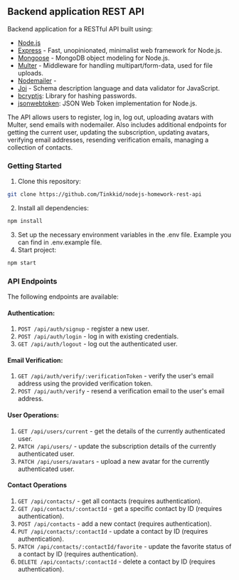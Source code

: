 ## Backend application REST API
Backend application for a RESTful API built using:
 - [Node.js](https://nodejs.org/en)
 - [Express](https://expressjs.com/) - Fast, unopinionated, minimalist web framework for Node.js. 
 - [Mongoose](https://mongoosejs.com/) - MongoDB object modeling for Node.js.
 - [Multer](github.com/expressjs/multer#readme) - Middleware for handling multipart/form-data, used for file uploads.
 - [Nodemailer](https://nodemailer.com/about/) -
 - [Joi](https://joi.dev/api/) - Schema description language and data validator for JavaScript.
 - [bcryptjs](https://github.com/kelektiv/node.bcrypt.js#readme): Library for hashing passwords.
 - [jsonwebtoken](https://github.com/auth0/node-jsonwebtoken#readme): JSON Web Token implementation for Node.js.

 
 The API allows users to register, log in, log out, uploading avatars with Multer, send emails with nodemailer.
 Also includes additional endpoints for getting the current user, updating the subscription, updating avatars, verifying email addresses, resending verification emails, managing a collection of contacts.

### Getting Started
1. Clone this repository:

```bash
git clone https://github.com/Tinkkid/nodejs-homework-rest-api
```

2. Install all dependencies:

```bash
npm install
```

3. Set up the necessary environment variables in the .env file. Example you can find in .env.example file.
4. Start project:

```bash
npm start
```


### API Endpoints

The following endpoints are available:

#### Authentication:
1. `POST /api/auth/signup` - register a new user.
2. `POST /api/auth/login` - log in with existing credentials.
3. `GET /api/auth/logout` - log out the authenticated user.

#### Email Verification:
1. `GET /api/auth/verify/:verificationToken` - verify the user's email address using the provided verification token.
2. `POST /api/auth/verify` - resend a verification email to the user's email address.

#### User Operations:
1. `GET /api/users/current` - get the details of the currently authenticated user.
2. `PATCH /api/users/` - update the subscription details of the currently authenticated user.
3. `PATCH /api/users/avatars` - upload a new avatar for the currently authenticated user.

#### Contact Operations
1. `GET /api/contacts/` - get all contacts (requires authentication).
2. `GET /api/contacts/:contactId` - get a specific contact by ID (requires authentication).
3. `POST /api/contacts` - add a new contact (requires authentication).
4. `PUT /api/contacts/:contactId` - update a contact by ID (requires authentication).
5. `PATCH /api/contacts/:contactId/favorite` - update the favorite status of a contact by ID (requires authentication).
6. `DELETE /api/contacts/:contactId` - delete a contact by ID (requires authentication).

